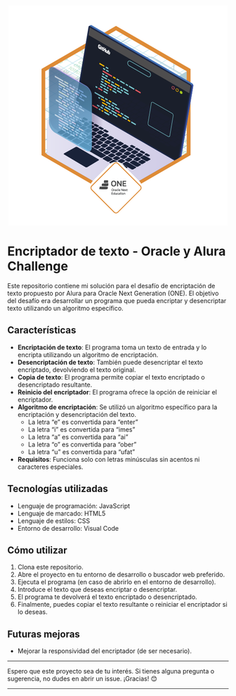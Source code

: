 <p align="center">
  <img width="auto" height="auto" src="img/Badge_ONE.png">
</p>

# Encriptador de texto - Oracle y Alura Challenge

Este repositorio contiene mi solución para el desafío de encriptación de texto propuesto por Alura para Oracle Next Generation (ONE).
El objetivo del desafío era desarrollar un programa que pueda encriptar y desencriptar texto utilizando un algoritmo específico.

## Características

- **Encriptación de texto**: El programa toma un texto de entrada y lo encripta utilizando un algoritmo de encriptación.
- **Desencriptación de texto**: También puede desencriptar el texto encriptado, devolviendo el texto original.
- **Copia de texto**: El programa permite copiar el texto encriptado o desencriptado resultante.
- **Reinicio del encriptador**: El programa ofrece la opción de reiniciar el encriptador.
- **Algoritmo de encriptación**: Se utilizó un algoritmo específico para la encriptación y desencriptación del texto.
  - La letra “e” es convertida para “enter”
  - La letra “i” es convertida para “imes”
  - La letra “a” es convertida para “ai”
  - La letra “o” es convertida para “ober”
  - La letra “u” es convertida para “ufat”
- **Requisitos**: Funciona solo con letras minúsculas sin acentos ni caracteres especiales.

## Tecnologías utilizadas

- Lenguaje de programación: JavaScript
- Lenguaje de marcado: HTML5
- Lenguaje de estilos: CSS
- Entorno de desarrollo: Visual Code

## Cómo utilizar

1. Clona este repositorio.
2. Abre el proyecto en tu entorno de desarrollo o buscador web preferido.
3. Ejecuta el programa (en caso de abrirlo en el entorno de desarrollo).
4. Introduce el texto que deseas encriptar o desencriptar.
5. El programa te devolverá el texto encriptado o desencriptado.
6. Finalmente, puedes copiar el texto resultante o reiniciar el encriptador si lo deseas.

## Futuras mejoras

- Mejorar la responsividad del encriptador (de ser necesario).

---

Espero que este proyecto sea de tu interés. Si tienes alguna pregunta o sugerencia, no dudes en abrir un issue. ¡Gracias! 😊

--- 
